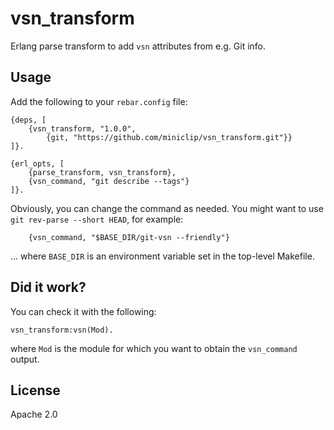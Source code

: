 # vsn_transform

Erlang parse transform to add `vsn` attributes from e.g. Git info.

## Usage

Add the following to your `rebar.config` file:

    {deps, [
        {vsn_transform, "1.0.0",
            {git, "https://github.com/miniclip/vsn_transform.git"}}
    ]}.

    {erl_opts, [
        {parse_transform, vsn_transform},
        {vsn_command, "git describe --tags"}
    ]}.

Obviously, you can change the command as needed. You might want to use `git
rev-parse --short HEAD`, for example:

        {vsn_command, "$BASE_DIR/git-vsn --friendly"}

... where `BASE_DIR` is an environment variable set in the top-level Makefile.

## Did it work?

You can check it with the following:

    vsn_transform:vsn(Mod).

where `Mod` is the module for which you want to obtain the `vsn_command`
output.

## License

Apache 2.0
